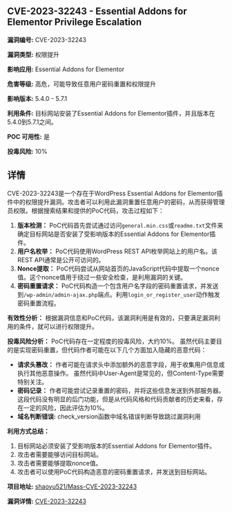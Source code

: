 ## CVE-2023-32243 - Essential Addons for Elementor Privilege Escalation

**漏洞编号:** CVE-2023-32243

**漏洞类型:** 权限提升

**影响应用:** Essential Addons for Elementor

**危害等级:** 高危，可能导致任意用户密码重置和权限提升

**影响版本:** 5.4.0 - 5.7.1

**利用条件:** 目标网站安装了Essential Addons for Elementor插件，并且版本在5.4.0到5.7.1之间。

**POC 可用性:** 是

**投毒风险:** 10%

## 详情

CVE-2023-32243是一个存在于WordPress Essential Addons for Elementor插件中的权限提升漏洞。攻击者可以利用此漏洞重置任意用户的密码，从而获得管理员权限。根据搜索结果和提供的PoC代码，攻击过程如下：

1.  **版本检测：** PoC代码首先尝试通过访问`general.min.css`或`readme.txt`文件来确定目标网站是否安装了受影响版本的Essential Addons for Elementor插件。
2.  **用户名枚举：** PoC代码使用WordPress REST API枚举网站上的用户名。该REST API通常是公开可访问的。
3.  **Nonce提取：** PoC代码尝试从网站首页的JavaScript代码中提取一个nonce值。这个nonce值用于绕过一些安全检查，是利用漏洞的关键。
4.  **密码重置请求：** PoC代码构造一个包含用户名字段的密码重置请求，并发送到`/wp-admin/admin-ajax.php`端点。利用`login_or_register_user`动作触发密码重置流程。

**有效性分析：**
根据漏洞信息和PoC代码，该漏洞利用是有效的，只要满足漏洞利用的条件，就可以进行权限提升。

**投毒风险分析：**
PoC代码存在一定程度的投毒风险，大约10%。 虽然代码主要目的是实现密码重置，但代码作者可能在以下几个方面加入隐藏的恶意代码：

*   **请求头篡改：**  作者可能在请求头中添加额外的恶意字段，用于收集用户信息或执行其他恶意操作。  虽然代码中User-Agent是常见的，但Content-Type需要特别关注。
*   **密码记录：**  作者可能尝试记录重置的密码，并将这些信息发送到外部服务器。这段代码没有明显的后门功能，但是从代码风格和代码贡献者的历史来看，存在一定的风险，因此评估为10%。
*   **域名判断错误:**  check_version函数中域名错误判断导致跳过漏洞利用

**利用方式总结：**
1.  目标网站必须安装了受影响版本的Essential Addons for Elementor插件。
2.  攻击者需要能够访问目标网站。
3.  攻击者需要能够提取nonce值。
4.  攻击者可以使用PoC代码构造恶意的密码重置请求，并发送到目标网站。

**项目地址:** [shaoyu521/Mass-CVE-2023-32243](https://github.com/shaoyu521/Mass-CVE-2023-32243)

**漏洞详情:** [CVE-2023-32243](https://nvd.nist.gov/vuln/detail/CVE-2023-32243)